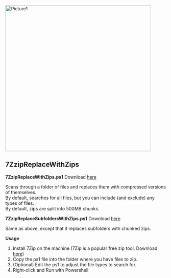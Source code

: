 <img width="456" alt="Picture1" src="https://github.com/ITAutomator/7Zzip-Replace-With-Zips/assets/135157036/ddc481a6-9e59-420d-918a-8d7d5ba133e3">

## 7ZzipReplaceWithZips

**7ZzipReplaceWithZips.ps1** Download [here](https://github.com/ITAutomator/7Zzip-Replace-With-Zips/blob/main/7ZzipReplaceWithZips.ps1)

Scans through a folder of files and replaces them with compressed versions of themselves.<br>
By default, searches for all files, but you can include (and exclude) any types of files.<br>
By default, zips are split into 500MB chunks.

**7ZzipReplaceSubfoldersWithZips.ps1** Download [here](https://github.com/ITAutomator/7Zzip-Replace-With-Zips/blob/main/7ZzipReplaceSubfoldersWithZips.ps1)

Same as above, except that it replaces subfolders with chunked zips.

**Usage**
1.	Install 7Zip on the machine (7Zip is a popular free zip tool. Download [here](https://www.7-zip.org/download.html))
2.	Copy the ps1 file into the folder where you have files to zip.
3.	(Optional) Edit the ps1 to adjust the file types to search for.
4.	Right-click and Run with Powershell

